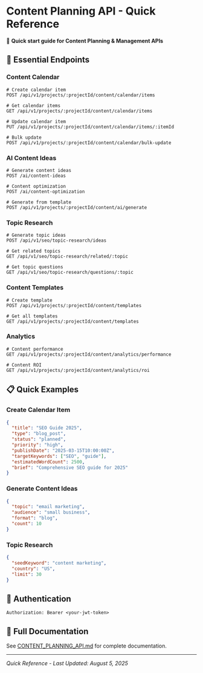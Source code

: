 # Content Planning API - Quick Reference

🚀 **Quick start guide for Content Planning & Management APIs**

## 🔗 Essential Endpoints

### Content Calendar

```http
# Create calendar item
POST /api/v1/projects/:projectId/content/calendar/items

# Get calendar items
GET /api/v1/projects/:projectId/content/calendar/items

# Update calendar item
PUT /api/v1/projects/:projectId/content/calendar/items/:itemId

# Bulk update
POST /api/v1/projects/:projectId/content/calendar/bulk-update
```

### AI Content Ideas

```http
# Generate content ideas
POST /ai/content-ideas

# Content optimization
POST /ai/content-optimization

# Generate from template
POST /api/v1/projects/:projectId/content/ai/generate
```

### Topic Research

```http
# Generate topic ideas
POST /api/v1/seo/topic-research/ideas

# Get related topics
GET /api/v1/seo/topic-research/related/:topic

# Get topic questions
GET /api/v1/seo/topic-research/questions/:topic
```

### Content Templates

```http
# Create template
POST /api/v1/projects/:projectId/content/templates

# Get all templates
GET /api/v1/projects/:projectId/content/templates
```

### Analytics

```http
# Content performance
GET /api/v1/projects/:projectId/content/analytics/performance

# Content ROI
GET /api/v1/projects/:projectId/content/analytics/roi
```

## 📋 Quick Examples

### Create Calendar Item

```json
{
  "title": "SEO Guide 2025",
  "type": "blog_post",
  "status": "planned",
  "priority": "high",
  "publishDate": "2025-03-15T10:00:00Z",
  "targetKeywords": ["SEO", "guide"],
  "estimatedWordCount": 2500,
  "brief": "Comprehensive SEO guide for 2025"
}
```

### Generate Content Ideas

```json
{
  "topic": "email marketing",
  "audience": "small business",
  "format": "blog",
  "count": 10
}
```

### Topic Research

```json
{
  "seedKeyword": "content marketing",
  "country": "US",
  "limit": 30
}
```

## 🔐 Authentication

```http
Authorization: Bearer <your-jwt-token>
```

## 📖 Full Documentation

See [CONTENT_PLANNING_API.md](./CONTENT_PLANNING_API.md) for complete documentation.

---

_Quick Reference - Last Updated: August 5, 2025_

